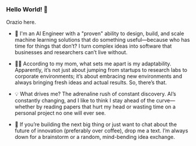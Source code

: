 ### Hello World! :wave:

Orazio here.

- 🤖 I'm an AI Engineer with a "proven" ability to design, build, and scale machine learning solutions that do something useful—because who has time for things that don’t? I turn complex ideas into software that businesses and researchers can’t live without.

- 👩🏻 According to my mom, what sets me apart is my adaptability. Apparently, it’s not just about jumping from startups to research labs to corporate environments; it’s about embracing new environments and always bringing fresh ideas and actual results. So, there’s that.

- 💡 What drives me? The adrenaline rush of constant discovery. AI’s constantly changing, and I like to think I stay ahead of the curve—whether by reading papers that hurt my head or wasting time on a personal project no one will ever see.

- 🚀 If you’re building the next big thing or just want to chat about the future of innovation (preferably over coffee), drop me a text. I’m always down for a brainstorm or a random, mind-bending idea exchange.

<!--
**oraziorillo/oraziorillo** is a ✨ _special_ ✨ repository because its `README.md` (this file) appears on your GitHub profile.

Here are some ideas to get you started:

- 🔭 I’m currently working on ...
- 🌱 I’m currently learning ...
- 👯 I’m looking to collaborate on ...
- 🤔 I’m looking for help with ...
- 💬 Ask me about ...

- 😄 Pronouns: ...
- ⚡ Fun fact: ...
-->
